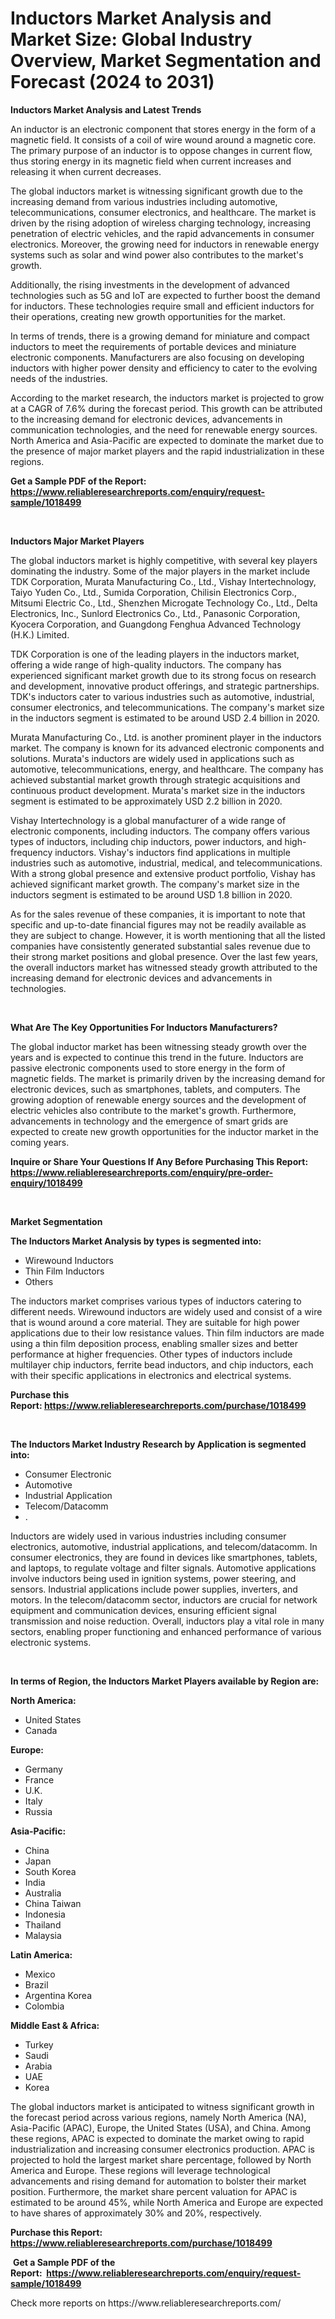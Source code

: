 <p><h1>Inductors Market Analysis and Market Size: Global Industry Overview, Market Segmentation and Forecast (2024 to 2031)</h1></p><p><strong>Inductors Market Analysis and Latest Trends</strong></p>
<p><p>An inductor is an electronic component that stores energy in the form of a magnetic field. It consists of a coil of wire wound around a magnetic core. The primary purpose of an inductor is to oppose changes in current flow, thus storing energy in its magnetic field when current increases and releasing it when current decreases.</p><p>The global inductors market is witnessing significant growth due to the increasing demand from various industries including automotive, telecommunications, consumer electronics, and healthcare. The market is driven by the rising adoption of wireless charging technology, increasing penetration of electric vehicles, and the rapid advancements in consumer electronics. Moreover, the growing need for inductors in renewable energy systems such as solar and wind power also contributes to the market's growth.</p><p>Additionally, the rising investments in the development of advanced technologies such as 5G and IoT are expected to further boost the demand for inductors. These technologies require small and efficient inductors for their operations, creating new growth opportunities for the market.</p><p>In terms of trends, there is a growing demand for miniature and compact inductors to meet the requirements of portable devices and miniature electronic components. Manufacturers are also focusing on developing inductors with higher power density and efficiency to cater to the evolving needs of the industries.</p><p>According to the market research, the inductors market is projected to grow at a CAGR of 7.6% during the forecast period. This growth can be attributed to the increasing demand for electronic devices, advancements in communication technologies, and the need for renewable energy sources. North America and Asia-Pacific are expected to dominate the market due to the presence of major market players and the rapid industrialization in these regions.</p></p>
<p><strong>Get a Sample PDF of the Report:&nbsp; <a href="https://www.reliableresearchreports.com/enquiry/request-sample/1018499">https://www.reliableresearchreports.com/enquiry/request-sample/1018499</a></strong></p>
<p>&nbsp;</p>
<p><strong>Inductors Major Market Players</strong></p>
<p><p>The global inductors market is highly competitive, with several key players dominating the industry. Some of the major players in the market include TDK Corporation, Murata Manufacturing Co., Ltd., Vishay Intertechnology, Taiyo Yuden Co., Ltd., Sumida Corporation, Chilisin Electronics Corp., Mitsumi Electric Co., Ltd., Shenzhen Microgate Technology Co., Ltd., Delta Electronics, Inc., Sunlord Electronics Co., Ltd., Panasonic Corporation, Kyocera Corporation, and Guangdong Fenghua Advanced Technology (H.K.) Limited.</p><p>TDK Corporation is one of the leading players in the inductors market, offering a wide range of high-quality inductors. The company has experienced significant market growth due to its strong focus on research and development, innovative product offerings, and strategic partnerships. TDK's inductors cater to various industries such as automotive, industrial, consumer electronics, and telecommunications. The company's market size in the inductors segment is estimated to be around USD 2.4 billion in 2020.</p><p>Murata Manufacturing Co., Ltd. is another prominent player in the inductors market. The company is known for its advanced electronic components and solutions. Murata's inductors are widely used in applications such as automotive, telecommunications, energy, and healthcare. The company has achieved substantial market growth through strategic acquisitions and continuous product development. Murata's market size in the inductors segment is estimated to be approximately USD 2.2 billion in 2020.</p><p>Vishay Intertechnology is a global manufacturer of a wide range of electronic components, including inductors. The company offers various types of inductors, including chip inductors, power inductors, and high-frequency inductors. Vishay's inductors find applications in multiple industries such as automotive, industrial, medical, and telecommunications. With a strong global presence and extensive product portfolio, Vishay has achieved significant market growth. The company's market size in the inductors segment is estimated to be around USD 1.8 billion in 2020.</p><p>As for the sales revenue of these companies, it is important to note that specific and up-to-date financial figures may not be readily available as they are subject to change. However, it is worth mentioning that all the listed companies have consistently generated substantial sales revenue due to their strong market positions and global presence. Over the last few years, the overall inductors market has witnessed steady growth attributed to the increasing demand for electronic devices and advancements in technologies.</p></p>
<p>&nbsp;</p>
<p><strong>What Are The Key Opportunities For Inductors Manufacturers?</strong></p>
<p><p>The global inductor market has been witnessing steady growth over the years and is expected to continue this trend in the future. Inductors are passive electronic components used to store energy in the form of magnetic fields. The market is primarily driven by the increasing demand for electronic devices, such as smartphones, tablets, and computers. The growing adoption of renewable energy sources and the development of electric vehicles also contribute to the market's growth. Furthermore, advancements in technology and the emergence of smart grids are expected to create new growth opportunities for the inductor market in the coming years.</p></p>
<p><strong>Inquire or Share Your Questions If Any Before Purchasing This Report: <a href="https://www.reliableresearchreports.com/enquiry/pre-order-enquiry/1018499">https://www.reliableresearchreports.com/enquiry/pre-order-enquiry/1018499</a></strong></p>
<p>&nbsp;</p>
<p><strong>Market Segmentation</strong></p>
<p><strong>The Inductors Market Analysis by types is segmented into:</strong></p>
<p><ul><li>Wirewound Inductors</li><li>Thin Film Inductors</li><li>Others</li></ul></p>
<p><p>The inductors market comprises various types of inductors catering to different needs. Wirewound inductors are widely used and consist of a wire that is wound around a core material. They are suitable for high power applications due to their low resistance values. Thin film inductors are made using a thin film deposition process, enabling smaller sizes and better performance at higher frequencies. Other types of inductors include multilayer chip inductors, ferrite bead inductors, and chip inductors, each with their specific applications in electronics and electrical systems.</p></p>
<p><strong>Purchase this Report:&nbsp;<a href="https://www.reliableresearchreports.com/purchase/1018499">https://www.reliableresearchreports.com/purchase/1018499</a></strong></p>
<p>&nbsp;</p>
<p><strong>The Inductors Market Industry Research by Application is segmented into:</strong></p>
<p><ul><li>Consumer Electronic</li><li>Automotive</li><li>Industrial Application</li><li>Telecom/Datacomm</li><li>.</li></ul></p>
<p><p>Inductors are widely used in various industries including consumer electronics, automotive, industrial applications, and telecom/datacomm. In consumer electronics, they are found in devices like smartphones, tablets, and laptops, to regulate voltage and filter signals. Automotive applications involve inductors being used in ignition systems, power steering, and sensors. Industrial applications include power supplies, inverters, and motors. In the telecom/datacomm sector, inductors are crucial for network equipment and communication devices, ensuring efficient signal transmission and noise reduction. Overall, inductors play a vital role in many sectors, enabling proper functioning and enhanced performance of various electronic systems.</p></p>
<p>&nbsp;</p>
<p><strong>In terms of Region, the Inductors Market Players available by Region are:</strong></p>
<p>
    <p> <strong> North America: </strong>
        <ul>
            <li>United States</li>
            <li>Canada</li>
        </ul>
        </p> 
    <p> <strong> Europe: </strong>
        <ul>
            <li>Germany</li>
            <li>France</li>
            <li>U.K.</li>
            <li>Italy</li>
            <li>Russia</li>
        </ul>
        </p> 
    <p> <strong> Asia-Pacific: </strong>
        <ul>
            <li>China</li>
            <li>Japan</li>
            <li>South Korea</li>
            <li>India</li>
            <li>Australia</li>
            <li>China Taiwan</li>
            <li>Indonesia</li>
            <li>Thailand</li>
            <li>Malaysia</li>
        </ul>
        </p> 
    <p> <strong> Latin America: </strong>
        <ul>
            <li>Mexico</li>
            <li>Brazil</li>
            <li>Argentina Korea</li>
            <li>Colombia</li>
        </ul>
        </p> 
    <p> <strong> Middle East & Africa: </strong>
        <ul>
            <li>Turkey</li>
            <li>Saudi</li>
            <li>Arabia</li>
            <li>UAE</li>
            <li>Korea</li>
        </ul>
    </p>
    </p>
<p><p>The global inductors market is anticipated to witness significant growth in the forecast period across various regions, namely North America (NA), Asia-Pacific (APAC), Europe, the United States (USA), and China. Among these regions, APAC is expected to dominate the market owing to rapid industrialization and increasing consumer electronics production. APAC is projected to hold the largest market share percentage, followed by North America and Europe. These regions will leverage technological advancements and rising demand for automation to bolster their market position. Furthermore, the market share percent valuation for APAC is estimated to be around 45%, while North America and Europe are expected to have shares of approximately 30% and 20%, respectively.</p></p>
<p><strong>Purchase this Report: <a href="https://www.reliableresearchreports.com/purchase/1018499">https://www.reliableresearchreports.com/purchase/1018499</a></strong></p>
<p>&nbsp;<strong>Get a Sample PDF of the Report:&nbsp;&nbsp;<a href="https://www.reliableresearchreports.com/enquiry/request-sample/1018499">https://www.reliableresearchreports.com/enquiry/request-sample/1018499</a></strong></p>
<p><strong></strong></p>
<p>Check more reports on https://www.reliableresearchreports.com/</p>